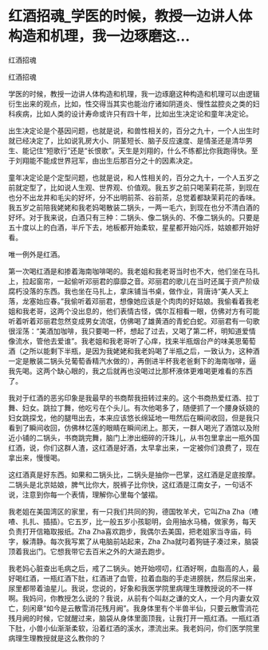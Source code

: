 # 红酒招魂_学医的时候，教授一边讲人体构造和机理，我一边琢磨这...

红酒招魂

红酒招魂

学医的时候，教授一边讲人体构造和机理，我一边琢磨这种构造和机理可以由逻辑衍生出来的观点，比如，性交得当其实也能治疗诸如阴道炎、慢性盆腔炎之类的妇科疾病，比如人类的设计寿命或许只有四十年，比如出生决定论和童年决定论。

出生决定论是个基因问题，也就是说，和兽性相关的，百分之九十，一个人出生时就已经决定了，比如说乳房大小、阴茎短长、脑子反应速度、是情圣还是清华男生、能记住“短歌行”还是“长恨歌”。天生是刘翔的，什么不练都比你我跑得快。至于刘翔能不能成世界冠军，由出生后那百分之十的因素决定。

童年决定论是个定型问题，也就是说，和人性相关的，百分之九十，一个人五岁之前就定型了，比如说人生观、世界观、价值观。我五岁之前只喝茉莉花茶，到现在也分不出龙井和毛尖的好坏，分不出明前茶、谷前茶，总觉着都缺茉莉花的香味。我五岁之前陪我姥姥和我老妈喝散装二锅头，一两一毛六，到现在也分不清白酒的好坏。对于我来说，白酒只有三种：二锅头、像二锅头的、不像二锅头的。只要是五十度以上的白酒，半斤下去，地板都开始柔软，星星都开始闪烁，姑娘都开始好看。

唯一例外是红酒。

第一次喝红酒是和掺着海南咖啡喝的。我老姐和我老哥当时也不大，他们坐在马扎上，拉起窗帘，一起偷听邓丽君的靡靡之音。邓丽君的歌儿在当时还属于资产阶级腐朽没落的东西。我也坐在马扎上，拿床铺当书桌，做作业，背唐诗“美人天上落，龙塞始应春。”我偷听着邓丽君，想像她应该是个肉肉的好姑娘。我偷看着我老姐和我老哥，这两个没出息的，他们表情古怪，偶尔互相看一眼，仿佛对方有可能听着听着邓丽君忽然变成男女流氓，仿佛喝了雄黄酒的青蛇白蛇。邓丽君有一句歌很淫荡：“美酒加咖啡，我只要喝一杯，想起了过去，又喝了第二杯，明知道爱情像流水，管他去爱谁”。我老姐和我老哥听了心痒，找来半瓶烟台产的味美思葡萄酒（之所以能剩下半瓶，是因为我姥姥和我老妈喝了半瓶之后，一致认为，这种酒一定是散装二锅头兑葡萄香精汽水做的），再倒进半杯我老爸剩下的海南咖啡，逼我先喝。这两个缺心眼的，我之后就再也没喝过比那杯液体更难喝更难看的东西了。

我对于红酒的恶劣印象是我最早的书商帮我扭转过来的。这个书商热爱红酒、拉丁舞、妇女。跳拉丁舞，他吃亏在个头儿。有次他喝多了，随便抓了一个腰身妖娆的妇女跳探戈，他的腿甩出去，本来应该悠长绵延地一甩然后在瞬间收回，但是我只看到了瞬间收回，仿佛林忆莲的眼睛在瞬间闭上。那天，一群人喝光了酒馆以及附近小铺的二锅头，书商跳完舞，脑门上渗出细碎的汗珠儿，从书包里拿出一瓶外国红酒，说，你们这群人渣，这红酒是好酒，太早拿出来，一定被你们浪费了，现在拿出来，慢慢喝。

这红酒真是好东西。如果和二锅头比，二锅头是抽你一巴掌，这红酒是足底按摩。二锅头是北京姑娘，脾气比你大，脱裤子比你快，这红酒是江南女子，一句话不说，注意到你每一个表情，理解你心里每个皱褶。

我老姐在美国湾区的家里，有一只我们共同的狗，德国牧羊犬，它叫Zha Zha（喳喳、扎扎、插插）。它五岁，比一般五岁小孩聪明，会用抽水马桶，做家务，每天负责打开信箱取报纸。Zha Zha喜欢跑步，我偶尔去美国，把老姐家当寺庙，码字，躲清静。每次我写累了从电脑前站起来，Zha Zha就叼着狗链子凑过来，脑袋顶着我出门。它想我带它去百米之外的大湖去跑步。

我老妈心脏查出毛病之后，戒了二锅头。她开始唠叨，红酒好啊，血脂高的人，最好喝红酒，一瓶红酒下肚，红酒进了血管，拉着血脂的手走进膀胱，然后尿出来，尿里都带着油星儿。我说，您说的，好象和我医学院里病理生理教授说的不一样啊。我妈问，你教授怎么说的？我说，从前有个叫赵之谦的文人，一个月内妻女双亡，刻闲章“如今是云散雪消花残月阙”。我身体里有个半兽半仙，只要云散雪消花残月阙的时候，它就醒过来，脑袋从身体里面顶我，让我打开一瓶红酒。一瓶红酒下肚，小兽小仙渐渐柔软，沿着红酒的溪水，漂流出来。我老妈问，你们医学院里病理生理教授就是这么教你的？